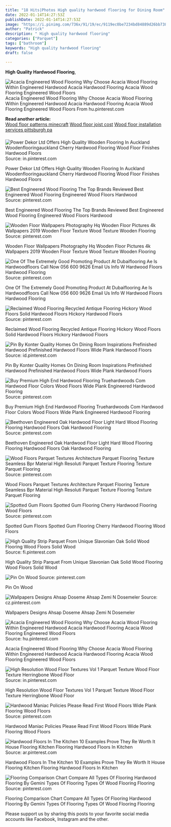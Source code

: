 ```yaml
---
title: "18 Hits|Photos High quality hardwood flooring for Dining Room"
date: 2022-01-14T14:27:53Z
publishDate: 2022-01-14T14:27:53Z
image: "https://i.pinimg.com/736x/91/19/ec/9119ec0be7234bd84889d26bb7383fdb.jpg"
author: "Patrick"
description: " High quality hardwood flooring"
categories: ["Parquet"]
tags: ["bathroom"]
keywords: "High quality hardwood flooring"
draft: false

---
```

<!-- Head tag Code -->
**High Quality Hardwood Flooring**, 

![Acacia Engineered Wood Flooring Why Choose Acacia Wood Flooring Within Engineered Hardwood Acacia Hardwood Flooring Acacia Wood Flooring Engineered Wood Floors](https://i.pinimg.com/originals/d6/30/8e/d6308e8a631bc70bbdd40aa98967652b.jpg "Acacia Engineered Wood Flooring Why Choose Acacia Wood Flooring Within Engineered Hardwood Acacia Hardwood Flooring Acacia Wood Flooring Engineered Wood Floors")
Acacia Engineered Wood Flooring Why Choose Acacia Wood Flooring Within Engineered Hardwood Acacia Hardwood Flooring Acacia Wood Flooring Engineered Wood Floors From hu.pinterest.com

**Read another article:**  
[Wood floor patterns minecraft](/wood-floor-patterns-minecraft/)
[Wood floor joist cost](/wood-floor-joist-cost/)
[Wood floor installation services pittsburgh pa](/wood-floor-installation-services-pittsburgh-pa/)




### 

 


![Power Dekor Ltd Offers High Quality Wooden Flooring In Auckland Woodenflooringauckland Cherry Hardwood Flooring Wood Floor Finishes Hardwood Floors](https://i.pinimg.com/originals/fc/b9/8e/fcb98e0c1463b8b8b365f3faf0f675dc.jpg "Power Dekor Ltd Offers High Quality Wooden Flooring In Auckland Woodenflooringauckland Cherry Hardwood Flooring Wood Floor Finishes Hardwood Floors")
Source: in.pinterest.com

Power Dekor Ltd Offers High Quality Wooden Flooring In Auckland Woodenflooringauckland Cherry Hardwood Flooring Wood Floor Finishes Hardwood Floors  

![Best Engineered Wood Flooring The Top Brands Reviewed Best Engineered Wood Flooring Engineered Wood Floors Hardwood](https://i.pinimg.com/originals/6e/2f/91/6e2f91277e2ca86fc8e4163a4f4feed8.jpg "Best Engineered Wood Flooring The Top Brands Reviewed Best Engineered Wood Flooring Engineered Wood Floors Hardwood")
Source: pinterest.com

Best Engineered Wood Flooring The Top Brands Reviewed Best Engineered Wood Flooring Engineered Wood Floors Hardwood  

![Wooden Floor Wallpapers Photography Hq Wooden Floor Pictures 4k Wallpapers 2019 Wooden Floor Texture Wood Texture Wooden Flooring](https://i.pinimg.com/564x/d7/78/9f/d7789ff05647b143073278370436ff8f.jpg "Wooden Floor Wallpapers Photography Hq Wooden Floor Pictures 4k Wallpapers 2019 Wooden Floor Texture Wood Texture Wooden Flooring")
Source: pinterest.com

Wooden Floor Wallpapers Photography Hq Wooden Floor Pictures 4k Wallpapers 2019 Wooden Floor Texture Wood Texture Wooden Flooring  

![One Of The Extremely Good Promoting Product At Dubaiflooring Ae Is Hardwoodfloors Call Now 056 600 9626 Email Us Info W Hardwood Floors Hardwood Flooring](https://i.pinimg.com/736x/57/51/f9/5751f90c21b0a50abd8277e09d8b3d8d.jpg "One Of The Extremely Good Promoting Product At Dubaiflooring Ae Is Hardwoodfloors Call Now 056 600 9626 Email Us Info W Hardwood Floors Hardwood Flooring")
Source: pinterest.com

One Of The Extremely Good Promoting Product At Dubaiflooring Ae Is Hardwoodfloors Call Now 056 600 9626 Email Us Info W Hardwood Floors Hardwood Flooring  

![Reclaimed Wood Flooring Recycled Antique Flooring Hickory Wood Floors Solid Hardwood Floors Hickory Hardwood Floors](https://i.pinimg.com/originals/15/10/7b/15107b67959937c7fa5058a61a74c4b4.jpg "Reclaimed Wood Flooring Recycled Antique Flooring Hickory Wood Floors Solid Hardwood Floors Hickory Hardwood Floors")
Source: pinterest.com

Reclaimed Wood Flooring Recycled Antique Flooring Hickory Wood Floors Solid Hardwood Floors Hickory Hardwood Floors  

![Pin By Konter Quality Homes On Dining Room Inspirations Prefinished Hardwood Prefinished Hardwood Floors Wide Plank Hardwood Floors](https://i.pinimg.com/originals/c7/86/1f/c7861f6115af66ffc1b203627eab3261.png "Pin By Konter Quality Homes On Dining Room Inspirations Prefinished Hardwood Prefinished Hardwood Floors Wide Plank Hardwood Floors")
Source: id.pinterest.com

Pin By Konter Quality Homes On Dining Room Inspirations Prefinished Hardwood Prefinished Hardwood Floors Wide Plank Hardwood Floors  

![Buy Premium High End Hardwood Flooring Truehardwoods Com Hardwood Floor Colors Wood Floors Wide Plank Engineered Hardwood Flooring](https://i.pinimg.com/474x/c5/73/82/c57382d5a7f43ee1649b0b7701d10dc1--distressed-hardwood-floors-hardwood-floor-colors.jpg "Buy Premium High End Hardwood Flooring Truehardwoods Com Hardwood Floor Colors Wood Floors Wide Plank Engineered Hardwood Flooring")
Source: pinterest.com

Buy Premium High End Hardwood Flooring Truehardwoods Com Hardwood Floor Colors Wood Floors Wide Plank Engineered Hardwood Flooring  

![Beethoven Engineered Oak Hardwood Floor Light Hard Wood Flooring Flooring Hardwood Floors Oak Hardwood Flooring](https://i.pinimg.com/originals/f7/c0/4e/f7c04e70994e272a4fda761f4a51a561.jpg "Beethoven Engineered Oak Hardwood Floor Light Hard Wood Flooring Flooring Hardwood Floors Oak Hardwood Flooring")
Source: pinterest.com

Beethoven Engineered Oak Hardwood Floor Light Hard Wood Flooring Flooring Hardwood Floors Oak Hardwood Flooring  

![Wood Floors Parquet Textures Architecture Parquet Flooring Texture Seamless Bpr Material High Resoluti Parquet Texture Flooring Texture Parquet Flooring](https://i.pinimg.com/736x/00/9f/6c/009f6cc6081880eaf031456d4ee68a40.jpg "Wood Floors Parquet Textures Architecture Parquet Flooring Texture Seamless Bpr Material High Resoluti Parquet Texture Flooring Texture Parquet Flooring")
Source: pinterest.com

Wood Floors Parquet Textures Architecture Parquet Flooring Texture Seamless Bpr Material High Resoluti Parquet Texture Flooring Texture Parquet Flooring  

![Spotted Gum Floors Spotted Gum Flooring Cherry Hardwood Flooring Wood Floors](https://i.pinimg.com/474x/2f/ba/39/2fba393a4608fb28e969576e8300e149--timber-flooring-flooring-ideas.jpg "Spotted Gum Floors Spotted Gum Flooring Cherry Hardwood Flooring Wood Floors")
Source: pinterest.com

Spotted Gum Floors Spotted Gum Flooring Cherry Hardwood Flooring Wood Floors  

![High Quality Strip Parquet From Unique Slavonian Oak Solid Wood Flooring Wood Floors Solid Wood](https://i.pinimg.com/originals/96/22/b8/9622b871775ac3de648a7625ce844581.jpg "High Quality Strip Parquet From Unique Slavonian Oak Solid Wood Flooring Wood Floors Solid Wood")
Source: fi.pinterest.com

High Quality Strip Parquet From Unique Slavonian Oak Solid Wood Flooring Wood Floors Solid Wood  

![Pin On Wood](https://i.pinimg.com/originals/9a/4b/cb/9a4bcb5b177eb97934b870cd953c2abd.jpg "Pin On Wood")
Source: pinterest.com

Pin On Wood  

![Wallpapers Designs Ahsap Doseme Ahsap Zemi N Dosemeler](https://i.pinimg.com/originals/41/ba/7a/41ba7aa65ce0efcc4a8482ac903d6f1b.jpg "Wallpapers Designs Ahsap Doseme Ahsap Zemi N Dosemeler")
Source: cz.pinterest.com

Wallpapers Designs Ahsap Doseme Ahsap Zemi N Dosemeler  

![Acacia Engineered Wood Flooring Why Choose Acacia Wood Flooring Within Engineered Hardwood Acacia Hardwood Flooring Acacia Wood Flooring Engineered Wood Floors](https://i.pinimg.com/originals/d6/30/8e/d6308e8a631bc70bbdd40aa98967652b.jpg "Acacia Engineered Wood Flooring Why Choose Acacia Wood Flooring Within Engineered Hardwood Acacia Hardwood Flooring Acacia Wood Flooring Engineered Wood Floors")
Source: hu.pinterest.com

Acacia Engineered Wood Flooring Why Choose Acacia Wood Flooring Within Engineered Hardwood Acacia Hardwood Flooring Acacia Wood Flooring Engineered Wood Floors  

![High Resolution Wood Floor Textures Vol 1 Parquet Texture Wood Floor Texture Herringbone Wood Floor](https://i.pinimg.com/736x/9d/54/6e/9d546ef2c046e523ee9541570c929b55.jpg "High Resolution Wood Floor Textures Vol 1 Parquet Texture Wood Floor Texture Herringbone Wood Floor")
Source: in.pinterest.com

High Resolution Wood Floor Textures Vol 1 Parquet Texture Wood Floor Texture Herringbone Wood Floor  

![Hardwood Maniac Policies Please Read First Wood Floors Wide Plank Flooring Wood Floors](https://i.pinimg.com/originals/61/c7/29/61c72989eef05662fa04b94d308b7582.jpg "Hardwood Maniac Policies Please Read First Wood Floors Wide Plank Flooring Wood Floors")
Source: pinterest.com

Hardwood Maniac Policies Please Read First Wood Floors Wide Plank Flooring Wood Floors  

![Hardwood Floors In The Kitchen 10 Examples Prove They Re Worth It House Flooring Kitchen Flooring Hardwood Floors In Kitchen](https://i.pinimg.com/originals/1a/a2/aa/1aa2aa1a9512f8063141a45f89d39326.jpg "Hardwood Floors In The Kitchen 10 Examples Prove They Re Worth It House Flooring Kitchen Flooring Hardwood Floors In Kitchen")
Source: ar.pinterest.com

Hardwood Floors In The Kitchen 10 Examples Prove They Re Worth It House Flooring Kitchen Flooring Hardwood Floors In Kitchen  

![Flooring Comparison Chart Compare All Types Of Flooring Hardwood Flooring By Gemini Types Of Flooring Types Of Wood Flooring Flooring](https://i.pinimg.com/736x/91/19/ec/9119ec0be7234bd84889d26bb7383fdb.jpg "Flooring Comparison Chart Compare All Types Of Flooring Hardwood Flooring By Gemini Types Of Flooring Types Of Wood Flooring Flooring")
Source: pinterest.com

Flooring Comparison Chart Compare All Types Of Flooring Hardwood Flooring By Gemini Types Of Flooring Types Of Wood Flooring Flooring  

Please support us by sharing this posts to your favorite social media accounts like Facebook, Instagram and the other.

